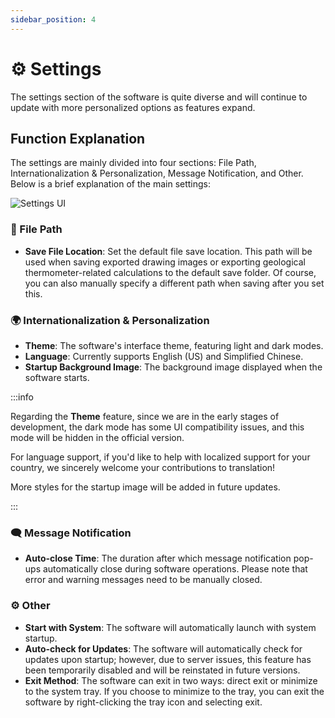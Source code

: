 ```yaml
---
sidebar_position: 4
---
```


# ⚙️ Settings

The settings section of the software is quite diverse and will continue to update with more personalized options as features expand.

## Function Explanation

The settings are mainly divided into four sections: File Path, Internationalization & Personalization, Message Notification, and Other. Below is a brief explanation of the main settings:

![Settings UI](https://geo-1303234197.cos.ap-hongkong.myqcloud.com/Setting_UI.png)

### 📁 File Path

- **Save File Location**: Set the default file save location. This path will be used when saving exported drawing images or exporting geological thermometer-related calculations to the default save folder. Of course, you can also manually specify a different path when saving after you set this.

### 🌍 Internationalization & Personalization

- **Theme**: The software's interface theme, featuring light and dark modes.
- **Language**: Currently supports English (US) and Simplified Chinese.
- **Startup Background Image**: The background image displayed when the software starts.

:::info

Regarding the **Theme** feature, since we are in the early stages of development, the dark mode has some UI compatibility issues, and this mode will be hidden in the official version.

For language support, if you'd like to help with localized support for your country, we sincerely welcome your contributions to translation!

More styles for the startup image will be added in future updates.

:::

### 🗨️ Message Notification

- **Auto-close Time**: The duration after which message notification pop-ups automatically close during software operations. Please note that error and warning messages need to be manually closed.

### ⚙️ Other

- **Start with System**: The software will automatically launch with system startup.
- **Auto-check for Updates**: The software will automatically check for updates upon startup; however, due to server issues, this feature has been temporarily disabled and will be reinstated in future versions.
- **Exit Method**: The software can exit in two ways: direct exit or minimize to the system tray. If you choose to minimize to the tray, you can exit the software by right-clicking the tray icon and selecting exit.
